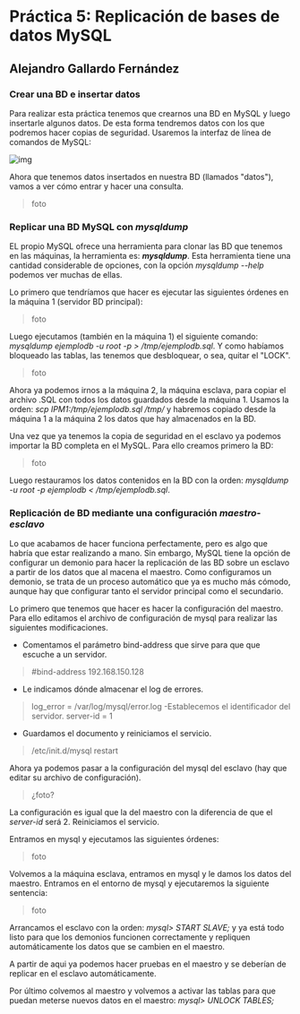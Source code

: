 # Práctica 5: Replicación de bases de datos MySQL

## Alejandro Gallardo Fernández

### Crear una BD e insertar datos
Para realizar esta práctica tenemos que crearnos una BD en MySQL y luego 
insertarle algunos datos. De esta forma tendremos datos con los que 
podremos hacer copias de seguridad. Usaremos la interfaz de línea de 
comandos de MySQL:

![img](https://github.com/Taunerify/SWAP-2018/blob/master/Practicas/p5/img/img1.png)

Ahora que tenemos datos insertados en nuestra BD (llamados "datos"), vamos 
a ver cómo entrar y hacer una consulta.

> foto


### Replicar una BD MySQL con *mysqldump*
EL propio MySQL ofrece una herramienta para clonar las BD que tenemos en 
las máquinas, la herramienta es: ***mysqldump***. Esta herramienta tiene 
una cantidad considerable de opciones, con la opción *mysqldump --help* 
podemos ver muchas de ellas.

Lo primero que tendríamos que hacer es ejecutar las siguientes órdenes en 
la máquina 1 (servidor BD principal):

> foto

Luego ejecutamos (también en la máquina 1) el siguiente comando: *mysqldump 
ejemplodb -u root -p > /tmp/ejemplodb.sql*.
Y como habíamos bloqueado las tablas, las tenemos que desbloquear, o sea, 
quitar el "LOCK".

> foto

Ahora ya podemos irnos a la máquina 2, la máquina esclava, para copiar el 
archivo .SQL con todos los datos guardados desde la máquina 1. Usamos la 
orden: *scp IPM1:/tmp/ejemplodb.sql /tmp/* y habremos copiado desde la 
máquina 1 a la máquina 2 los datos que hay almacenados en la BD.

Una vez que ya tenemos la copia de seguridad en el esclavo ya podemos 
importar la BD completa en el MySQL. Para ello creamos primero la BD:

> foto

Luego restauramos los datos contenidos en la BD con la orden: *mysqldump -u 
root -p ejemplodb < /tmp/ejemplodb.sql*.


### Replicación de BD mediante una configuración *maestro-esclavo*
Lo que acabamos de hacer funciona perfectamente, pero es algo que habría 
que estar realizando a mano. Sin embargo, MySQL tiene la opción de 
configurar un demonio para hacer la replicación de las BD sobre un esclavo 
a partir de los datos que al macena el maestro.
Como configuramos un demonio, se trata de un proceso automático que ya es 
mucho más cómodo, aunque hay que configurar tanto el servidor principal 
como el secundario.

Lo primero que tenemos que hacer es hacer la configuración del maestro. 
Para ello editamos el archivo de configuración de mysql para realizar las 
siguientes modificaciones.

- Comentamos el parámetro bind-address que sirve para que que escuche a un 
servidor.
> #bind-address 192.168.150.128
- Le indicamos dónde almacenar el log de errores.
> log_error = /var/log/mysql/error.log
-Establecemos el identificador del servidor.
> server-id = 1
- Guardamos el documento y reiniciamos el servicio.
> /etc/init.d/mysql restart


Ahora ya podemos pasar a la configuración del mysql del esclavo (hay que 
editar su archivo de configuración).

> ¿foto?

La configuración es igual que la del maestro con la diferencia de que el 
*server-id* será 2. Reiniciamos el servicio.

Entramos en mysql y ejecutamos las siguientes órdenes:

> foto

Volvemos a la máquina esclava, entramos en mysql y le damos los datos del 
maestro. Entramos en el entorno de mysql y ejecutaremos la siguiente 
sentencia:

> foto

Arrancamos el esclavo con la orden: *mysql> START SLAVE;* y ya 
está todo listo para que los demonios 
funcionen correctamente y repliquen automáticamente los datos que se 
cambien en el maestro.

A partir de aqui ya podemos hacer pruebas en el maestro y se deberían de 
replicar en el esclavo automáticamente.

Por último colvemos al maestro y volvemos a activar las tablas para que 
puedan meterse nuevos datos en el maestro: *mysql> UNLOCK TABLES;*
